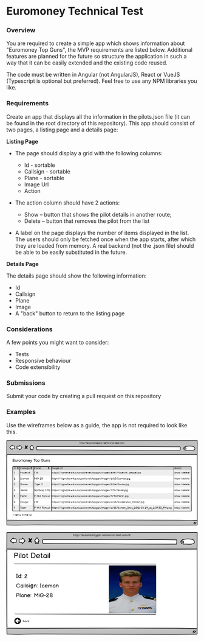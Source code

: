# Euromoney Technical Test

### Overview

You are required to create a simple app which shows information about "Euromoney Top Guns", the MVP requirements are listed below. Additional features are planned for the future so structure the application in such a way that it can be easily extended and the existing code reused.

The code must be written in Angular (not AngularJS), React or VueJS (Typescript is optional but preferred). Feel free to use any NPM libraries you like.

### Requirements

Create an app that displays all the information in the pilots.json file (it can be found in the root directory of this repository). This app should consist of two pages, a listing page and a details page:

**Listing Page**

* The page should display a grid with the following columns:
  * Id - sortable
  * Callsign - sortable
  * Plane - sortable
  * Image Url
  * Action

* The action column should have 2 actions:
  * Show – button that shows the pilot details in another route;
  * Delete – button that removes the pilot from the list
  
* A label on the page displays the number of items displayed in the list. The users should only be fetched once when the app starts, after which they are loaded from memory. A real backend (not the .json file) should be able to be easily substituted in the future.

**Details Page**

The details page should show the following information:
* Id
* Callsign
* Plane
* Image
* A "back" button to return to the listing page


### Considerations

A few points you might want to consider:

* Tests
* Responsive behaviour
* Code extensibility

### Submissions
Submit your code by creating a pull request on this repository

### Examples

Use the wireframes below as a guide, the app is not required to look like this.

![tech-test-1](tech-test1.png)

![tech-test-2](tech-test2.png)
